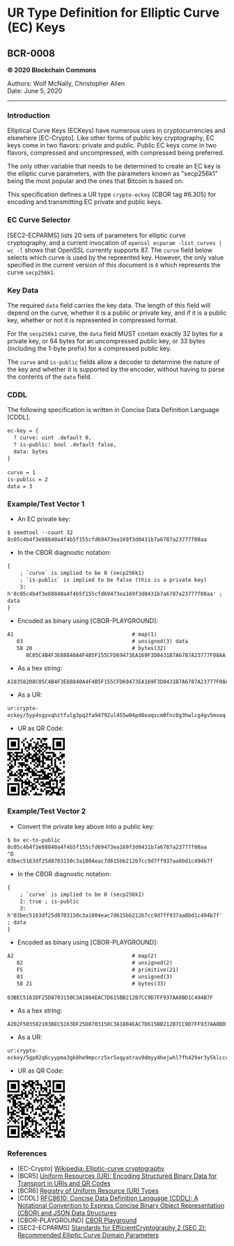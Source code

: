 # UR Type Definition for Elliptic Curve (EC) Keys

## BCR-0008

**© 2020 Blockchain Commons**

Authors: Wolf McNally, Christopher Allen<br/>
Date: June 5, 2020<br/>

---

### Introduction

Elliptical Curve Keys (ECKeys) have numerous uses in cryptocurrencies and elsewhere [EC-Crypto]. Like other forms of public key cryptography, EC keys come in two flavors: private and public. Public EC keys come in two flavors, compressed and uncompressed, with compressed being preferred.

The only other variable that needs to be determined to create an EC key is the elliptic curve parameters, with the parameters known as "secp256k1" being the most popular and the ones that Bitcoin is based on.

This specification defines a UR type `crypto-eckey` (CBOR tag #6.305) for encoding and transmitting EC private and public keys.

### EC Curve Selector

[SEC2-ECPARMS] lists 20 sets of parameters for elliptic curve cryptography, and a current invocation of `openssl ecparam -list_curves | wc -l` shows that OpenSSL currently supports 87. The `curve` field below selects which curve is used by the repreented key. However, the only value specified in the current version of this document is `0` which represents the curve `secp256k1`.

### Key Data

The required `data` field carries the key data. The length of this field will depend on the curve, whether it is a public or private key, and if it is a public key, whether or not it is represented in compressed format.

For the `secp256k1` curve, the `data` field MUST contain exactly 32 bytes for a private key, or 64 bytes for an uncompressed public key, or 33 bytes (including the 1-byte prefix) for a compressed public key.

The `curve` and `is-public` fields allow a decoder to determine the nature of the key and whether it is supported by the encoder, without having to parse the contents of the `data` field.

### CDDL

The following specification is written in Concise Data Definition Language [CDDL].

```
ec-key = {
  ? curve: uint .default 0,
  ? is-public: bool .default false,
  data: bytes
}

curve = 1
is-public = 2
data = 3
```

### Example/Test Vector 1

* An EC private key:

```
$ seedtool --count 32
8c05c4b4f3e88840a4f4b5f155cfd69473ea169f3d0431b7a6787a23777f08aa
```

* In the CBOR diagnostic notation:

```
{
	; `curve` is implied to be 0 (secp256k1)
	; `is-public` is implied to be false (this is a private key)
	3: h'8c05c4b4f3e88840a4f4b5f155cfd69473ea169f3d0431b7a6787a23777f08aa' ; data
}
```

* Encoded as binary using [CBOR-PLAYGROUND]:

```
A1                                      # map(1)
   03                                   # unsigned(3) data
   58 20                                # bytes(32)
      8C05C4B4F3E88840A4F4B5F155CFD69473EA169F3D0431B7A6787A23777F08AA
```

* As a hex string:

```
A10358208C05C4B4F3E88840A4F4B5F155CFD69473EA169F3D0431B7A6787A23777F08AA
```

* As a UR:

```
ur:crypto-eckey/5yp4sgyvqhztfulg3pq2fa94792ul455w04pd8eaqscm0fnc0g3hwlcg4gv5mxeq
```

* UR as QR Code:

![](bcr-0008/1.png)

### Example/Test Vector 2

* Convert the private key above into a public key:

```
$ bx ec-to-public
8c05c4b4f3e88840a4f4b5f155cfd69473ea169f3d0431b7a6787a23777f08aa
^D
03bec5163df25d8703150c3a1804eac7d615bb212b7cc9d7ff937aa8bd1c494b7f
```

* In the CBOR diagnostic notation:

```
{
	; `curve` is implied to be 0 (secp256k1)
	2: true ; is-public
	3: h'03bec5163df25d8703150c3a1804eac7d615bb212b7cc9d7ff937aa8bd1c494b7f' ; data
}
```

* Encoded as binary using [CBOR-PLAYGROUND]:

```
A2                                      # map(2)
   02                                   # unsigned(2)
   F5                                   # primitive(21)
   03                                   # unsigned(3)
   58 21                                # bytes(33)
      03BEC5163DF25D8703150C3A1804EAC7D615BB212B7CC9D7FF937AA8BD1C494B7F
```

* As a hex string:

```
A202F503582103BEC5163DF25D8703150C3A1804EAC7D615BB212B7CC9D7FF937AA8BD1C494B7F
```

* As a UR:

```
ur:crypto-eckey/5gp02q6cyypma3gk8he9mpcrz5xr5xqyatrav9dmyy4hejwhl7fh429ar3y5klcccnynd
```

* UR as QR Code:

![](bcr-0008/2.png)

### References

* [EC-Crypto] [Wikipedia: Elliptic-curve cryptography](https://en.wikipedia.org/wiki/Elliptic-curve_cryptography)
* [BCR5] [Uniform Resources (UR): Encoding Structured Binary Data for Transport in URIs and QR Codes](https://github.com/BlockchainCommons/Research/blob/master/papers/bcr-0005-ur.md)
* [BCR6] [Registry of Uniform Resource (UR) Types](https://github.com/BlockchainCommons/Research/blob/master/papers/bcr-0006-urtypes.md)
* [CDDL] [RFC8610: Concise Data Definition Language (CDDL): A Notational Convention to Express Concise Binary Object Representation (CBOR) and JSON Data Structures](https://tools.ietf.org/html/rfc8610)
* [CBOR-PLAYGROUND] [CBOR Playground](http://cbor.me)
* [SEC2-ECPARMS] [Standards for EfficientCryptography 2 (SEC 2): Recommended Elliptic Curve Domain Parameters](http://www.secg.org/sec2-v2.pdf)